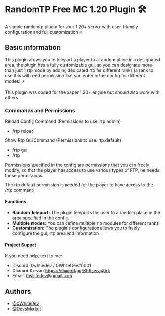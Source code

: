 
# RandomTP Free MC 1.20 Plugin 🛠️


A simple randomtp plugin for your 1.20+ server with user-friendly configuration and full customization 🔥

## Basic information

This plugin allows you to teleport a player to a random place in a designated area, the plugin has a fully customizable gui, so you can designate more than just 1 rtp mode by adding dedicated rtp for different ranks (a rank to use this will need permission that you enter in the config for different modes) ⚡

This plugin was coded for the paper 1.20+ engine but should also work with others

### Commands and Permissions

Reload Config Command (Permissions to use: rtp.admin)
- /rtp reload

Show Rtp Gui Command (Permissions to use: rtp.default)
- /rtp gui
- /rtp

Permissions specified in the config are permissions that you can freely modify, so that the player has access to use various types of RTP, he needs these permissions

The rtp.default permission is needed for the player to have access to the /rtp command

#### Functions

- **Random Teleport:** The plugin teleports the user to a random place in the area specified in the config.
- **Multiple modes:** You can define multiple rtp modules for different ranks
- **Customization:** The plugin's configuration allows you to freely configure the gui, rtp area and information.

#### Project Suppot
If you need help, text to me:
- Discord: 0whtiedev / 0WhiteDev#0001
- Discord Server: https://discord.gg/KhExwvqZb5
- Email: 0whitedev@gmail.com
## Authors

- [@0WhiteDev](https://github.com/0WhiteDev)
- [@DevsMarket](https://github.com/DEVS-MARKET)

